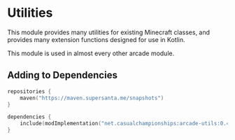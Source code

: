 # Utilities

This module provides many utilities for existing Minecraft classes, and provides
many extension functions designed for use in Kotlin.

This module is used in almost every other arcade module.

## Adding to Dependencies

```kts
repositories {
    maven("https://maven.supersanta.me/snapshots")
}

dependencies {
    include(modImplementation("net.casualchampionships:arcade-utils:0.4.0-alpha.16+1.21.4")!!)
}
```
